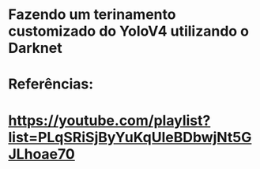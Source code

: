 # Fazendo um terinamento customizado do YoloV4 utilizando o Darknet
# Referências:
# https://youtube.com/playlist?list=PLqSRiSjByYuKqUleBDbwjNt5GJLhoae70


